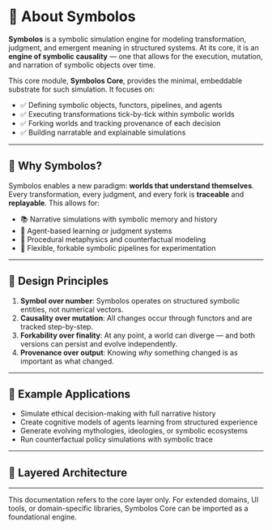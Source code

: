 # 🌌 About Symbolos

**Symbolos** is a symbolic simulation engine for modeling transformation, judgment, and emergent meaning in structured systems. At its core, it is an **engine of symbolic causality** — one that allows for the execution, mutation, and narration of symbolic objects over time.

This core module, **Symbolos Core**, provides the minimal, embeddable substrate for such simulation. It focuses on:

- ✅ Defining symbolic objects, functors, pipelines, and agents
- ✅ Executing transformations tick-by-tick within symbolic worlds
- ✅ Forking worlds and tracking provenance of each decision
- ✅ Building narratable and explainable simulations

---

## 🔁 Why Symbolos?

Symbolos enables a new paradigm: **worlds that understand themselves**. Every transformation, every judgment, and every fork is **traceable** and **replayable**. This allows for:

- 📚 Narrative simulations with symbolic memory and history
- 🧠 Agent-based learning or judgment systems
- 🧪 Procedural metaphysics and counterfactual modeling
- 🧩 Flexible, forkable symbolic pipelines for experimentation

---

## 🧠 Design Principles

1. **Symbol over number**: Symbolos operates on structured symbolic entities, not numerical vectors.
2. **Causality over mutation**: All changes occur through functors and are tracked step-by-step.
3. **Forkability over finality**: At any point, a world can diverge — and both versions can persist and evolve independently.
4. **Provenance over output**: Knowing _why_ something changed is as important as what changed.

---

## 🚀 Example Applications

- Simulate ethical decision-making with full narrative history
- Create cognitive models of agents learning from structured experience
- Generate evolving mythologies, ideologies, or symbolic ecosystems
- Run counterfactual policy simulations with symbolic trace

---

## 🧩 Layered Architecture

---

This documentation refers to the core layer only. For extended domains, UI tools, or domain-specific libraries, Symbolos Core can be imported as a foundational engine.
